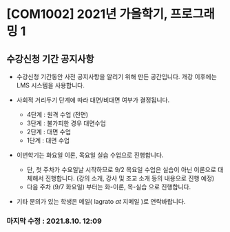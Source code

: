 # [COM1002] 2021년 가을학기, 프로그래밍 1

## 수강신청 기간 공지사항

- 수강신청 기간동안 사전 공지사항을 알리기 위해 만든 공간입니다. 개강 이후에는 LMS 시스템을 사용합니다.

- 사회적 거리두기 단계에 따라 대면/비대면 여부가 결정됩니다.
  - 4단계 : 원격 수업 (전면)
  - 3단계 : 불가피한 경우 대면수업
  - 2단계 : 대면 수업
  - 1단계 : 대면 수업

- 이번학기는 화요일 이론, 목요일 실습 수업으로 진행합니다.
  - 단, 첫 주차가 수요일날 시작하므로 9/2 목요일 수업은 실습이 아닌 이론으로 대체해서 진행합니다. (강의 소개, 강사 및 조교 소개 등의 내용으로 진행 예정)
  - 다음 주차 (9/7 화요일) 부터는 화-이론, 목-실습 으로 진행합니다.

- 기타 문의가 있는 학생은 메일( lagrato _at_ 지메일 )로 연락바랍니다.


### 마지막 수정 : 2021.8.10. 12:09